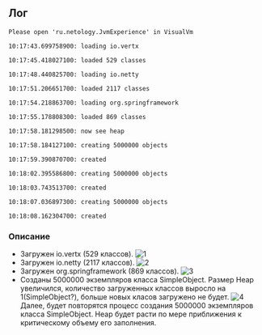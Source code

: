 ## Лог

`Please open 'ru.netology.JvmExperience' in VisualVm`

`10:17:43.699758900: loading io.vertx`

`10:17:45.418027100: loaded 529 classes`

`10:17:48.440825700: loading io.netty`

`10:17:51.206651700: loaded 2117 classes`

`10:17:54.218863700: loading org.springframework`

`10:17:55.178808300: loaded 869 classes`

`10:17:58.181298500: now see heap`

`10:17:58.184127100: creating 5000000 objects`

`10:17:59.390870700: created`

`10:18:02.395586800: creating 5000000 objects`

`10:18:03.743513700: created`

`10:18:07.036897300: creating 5000000 objects`

`10:18:08.162304700: created`

### Описание

- Загружен io.vertx (529 классов).
  ![1](https://ipfs.io/ipfs/QmQ5Sv6SWJouacaUtqHx8vy4UbwAdGw8QVVVXH9iSqG5Jn)
- Загружен io.netty (2117 классов).
  ![2](https://ipfs.io/ipfs/QmcKfzGf7Cb38CePbPy5BBdbSeyfQsf6UJJg46S8mN3Sve)
- Загружен org.springframework (869 классов).
  ![3](https://ipfs.io/ipfs/QmbwDq3DpZxo35jbDgRu8YMzF3J7ZPfLNJpM2emGsTtkJn)
- Созданы 5000000 экземпляров класса SimpleObject. Размер Heap увеличился, количество загруженных классов выросло на 1(SimpleObject?), больше новых класов загружено не будет.
  ![4](https://ipfs.io/ipfs/QmQnvGXK8QrU5E9rXavJVssWjBYawTqCyMcu3StdEC3Vy7)
Далее, будет повторятся процесс создания 5000000 экземпляров класса SimpleObject. Heap будет расти по мере приближения к критическому объему его заполнения.